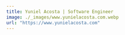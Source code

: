 ```yaml
---
title: Yuniel Acosta | Software Engineer
image: ./_images/www.yunielacosta.com.webp
url: "https://www.yunielacosta.com"
---
```

